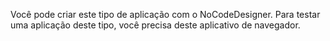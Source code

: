 Você pode criar este tipo de aplicação com o NoCodeDesigner.
Para testar uma aplicação deste tipo, você precisa deste aplicativo de navegador.